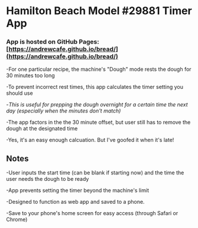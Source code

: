 # Hamilton Beach Model #29881 Timer App

### App is hosted on GitHub Pages: [https://andrewcafe.github.io/bread/](https://andrewcafe.github.io/bread/)


-For one particular recipe, the machine's "Dough" mode rests the dough for 30 minutes too long

-To prevent incorrect rest times, this app calculates the timer setting you should use

-*This is useful for prepping the dough overnight for a certain time the next day (especially when the minutes don't match)*

-The app factors in the the 30 minute offset, but user still has to remove the dough at the designated time

-Yes, it's an easy enough calcuation. But I've goofed it when it's late!

## Notes

-User inputs the start time (can be blank if starting now) and the time the user needs the dough to be ready

-App prevents setting the timer beyond the machine's limit

-Designed to function as web app and saved to a phone.

-Save to your phone's home screen for easy access (through Safari or Chrome)
